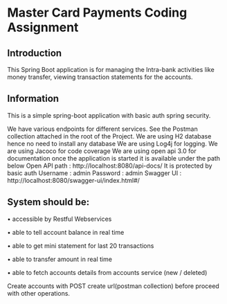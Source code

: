 # Master Card Payments Coding Assignment

## Introduction
This Spring Boot application is for managing the Intra-bank activities like money transfer, viewing transaction statements for the accounts.

## Information
This is a simple spring-boot application with basic auth spring security.

We have various endpoints for different services. See the Postman collection attached in the root of the Project.
We are using H2 database hence no need to install any database
We are using Log4j for logging.
We are using Jacoco for code coverage
We are using open api 3.0  for documentation once the application is started it is available under the path below
Open API path : http://localhost:8080/api-docs/
It is protected by basic auth 
Username : admin
Password : admin
Swagger UI : http://localhost:8080/swagger-ui/index.html#/

## System should be:

• accessible by Restful Webservices

• able to tell account balance in real time

• able to get mini statement for last 20 transactions

• able to transfer amount in real time

• able to fetch accounts details from accounts service (new / deleted)

Create accounts with POST create url(postman collection) before proceed with other operations.

